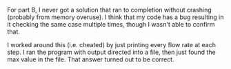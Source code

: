 For part B, I never got a solution that ran to completion without crashing (probably from memory overuse).
I think that my code has a bug resulting in it checking the same case multiple times, though I wasn't able to confirm that.

I worked around this (i.e. cheated) by just printing every flow rate at each step.
I ran the program with output directed into a file, then just found the max value in the file.
That answer turned out to be correct.
